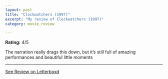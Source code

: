 ```yaml
---
layout: post
title: "Clockwatchers (1997)"
excerpt: "My review of Clockwatchers (1997)"
category: movie_review

---
```


**Rating:** 4/5

The narration really drags this down, but it’s still full of amazing performances and beautiful little moments

<hr>

[See Review on Letterboxd](https://boxd.it/1ZXqOL)

